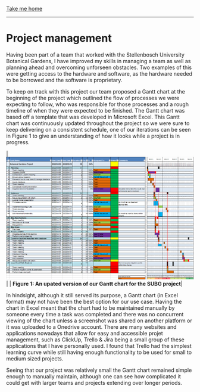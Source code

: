 [Take me home](../../index.md#projects)

---

# Project management

Having been part of a team that worked with the Stellenbosch University Botanical
Gardens, I have improved my skills in managing a team as well as planning ahead
and overcoming unforseen obstacles. Two examples of this were getting access to the hardware and software, as the hardware needed to be borrowed and the software is proprietary.

To keep on track with this project our team proposed a Gantt chart at the beginning
of the project which outlined the flow of processes we were expecting to follow, who was responsible for
those processes and a rough timeline of when they were expected to be finished. The Gantt chart was based off a template that was developed in Microsoft Excel. This Gantt chart was
continuously updated throughout the project so we were sure to keep delivering on a consistent schedule, one of our iterations can be seen in Figure 1 to give an understanding of how it looks while a project is in progress.

| ![gantt](../media/gantt.png) |
| <b>Figure 1: An upated version of our Gantt chart for the SUBG project</b>|

In hindsight, although it still served its purpose, a Gantt chart (in Excel format) may not have been the best option for our use case. Having the chart in Excel meant that the chart had to be maintained manually by someone every time a task was completed and there was no concurrent viewing of the chart unless a screenshot was shared on another platform or it was uploaded to a Onedrive account. There are many websites and applications nowadays that allow for easy and accessible projet management, such as ClickUp, Trello & Jira being a small group of these applications that I have personally used. I found that Trello had the simplest learning curve while still having enough functionality to be used for small to medium sized projects.

Seeing that our project was relatively small the Gantt chart remained simple enough to manually maintain, although one can see how complicated it could get with larger teams and projects extending over longer periods.